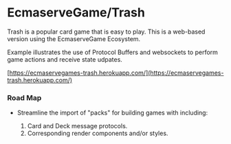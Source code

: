 # EcmaserveGame/Trash

Trash is a popular card game that is easy to play. This is a web-based version using the EcmaserveGame Ecosystem.

Example illustrates the use of Protocol Buffers and websockets to perform game actions and receive state udpates.

[https://ecmaservegames-trash.herokuapp.com/](https://ecmaservegames-trash.herokuapp.com/)

### Road Map

* Streamline the import of "packs" for building games with including:

  1. Card and Deck message protocols.
  2. Corresponding render components and/or styles.